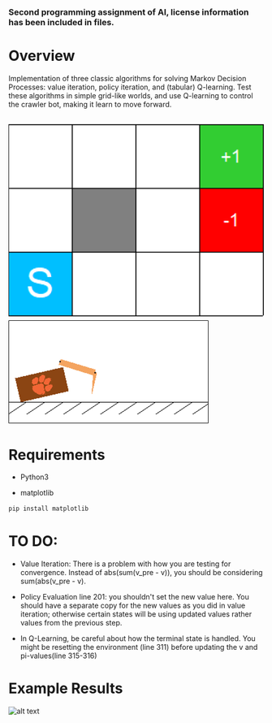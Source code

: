 [//]: # (Image References)

[image1]: ./example1.png
[image2]: ./example2.png
[image3]: ./result.png

### Second programming assignment of AI, license information has been included in files.

# Overview

Implementation of three classic algorithms for solving Markov Decision Processes: value iteration, policy iteration, and (tabular) Q-learning. 
Test these algorithms in simple grid-like worlds, and use Q-learning to control the crawler bot, making it learn to move forward.

![example][image1]
![example][image2]
---

# Requirements

* Python3

* matplotlib

```sh
pip install matplotlib
```


# TO DO:

* Value Iteration: There is a problem with how you are testing for convergence. Instead of abs(sum(v_pre - v)), you should be considering sum(abs(v_pre - v). 

* Policy Evaluation line 201: you shouldn't set the new value here. You should have a separate copy for the new values as you did in value iteration; otherwise certain states will be using updated values rather values from the previous step. 

* In Q-Learning, be careful about how the terminal state is handled. You might be resetting the environment (line 311) before updating the v and pi-values(line 315-316)

# Example Results

![alt text][image3]
